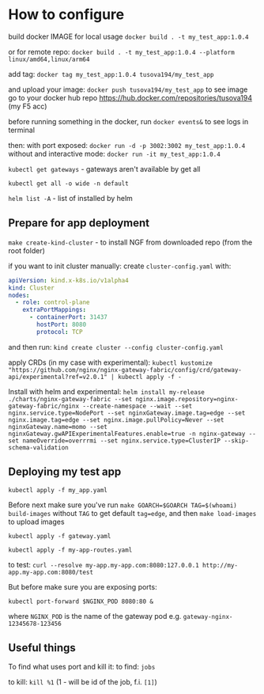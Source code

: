 
# How to configure

build docker IMAGE for local usage
`docker build . -t my_test_app:1.0.4`

or for remote repo:
`docker build . -t my_test_app:1.0.4 --platform linux/amd64,linux/arm64`

add tag:
`docker tag my_test_app:1.0.4 tusova194/my_test_app`

and upload your image:
`docker push tusova194/my_test_app` to see image go to your docker hub repo <https://hub.docker.com/repositories/tusova194> (my F5 acc)

before running something in the docker, run `docker events&` to see logs in terminal

then:
with port exposed: `docker run -d -p 3002:3002 my_test_app:1.0.4`
without and interactive mode: `docker run -it my_test_app:1.0.4`

`kubectl get gateways` - gateways aren't available by get all

`kubectl get all -o wide -n default`

`helm list -A` -  list of installed by helm

## Prepare for app deployment

`make create-kind-cluster`  - to install NGF from downloaded repo (from the root folder)

if you want to init cluster manually:
create `cluster-config.yaml` with:

```yaml
apiVersion: kind.x-k8s.io/v1alpha4
kind: Cluster
nodes:
  - role: control-plane
    extraPortMappings:
      - containerPort: 31437
        hostPort: 8080
        protocol: TCP
```

and then run: `kind create cluster --config cluster-config.yaml`

apply CRDs (in my case with experimental):
`kubectl kustomize "https://github.com/nginx/nginx-gateway-fabric/config/crd/gateway-api/experimental?ref=v2.0.1" | kubectl apply -f -`

Install with helm and experimental:
`helm install my-release ./charts/nginx-gateway-fabric --set nginx.image.repository=nginx-gateway-fabric/nginx --create-namespace --wait --set nginx.service.type=NodePort --set nginxGateway.image.tag=edge --set nginx.image.tag=edge --set nginx.image.pullPolicy=Never --set nginxGateway.name=momo --set nginxGateway.gwAPIExperimentalFeatures.enable=true -n nginx-gateway --set nameOverride=overrrmi --set nginx.service.type=ClusterIP --skip-schema-validation`

## Deploying my test app

`kubectl apply -f my_app.yaml`

Before next make sure you've run `make GOARCH=$GOARCH TAG=$(whoami) build-images` without `TAG` to get default `tag=edge`, and then `make load-images` to upload images

`kubectl apply -f gateway.yaml`

`kubectl apply -f my-app-routes.yaml`

to test:
`curl --resolve my-app.my-app.com:8080:127.0.0.1 http://my-app.my-app.com:8080/test`

But before make sure you are exposing ports:

`kubectl port-forward $NGINX_POD 8080:80 &`

where `NGINX_POD` is the name of the gateway pod e.g. `gateway-nginx-12345678-123456`

## Useful things

To find what uses port and kill it:
to find: `jobs`

to kill: `kill %1` (1 - will be id of the job, f.i. `[1]`)
